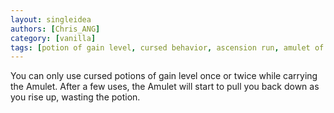 ```yaml
---
layout: singleidea
authors: [Chris_ANG]
category: [vanilla]
tags: [potion of gain level, cursed behavior, ascension run, amulet of yendor]
---
```

You can only use cursed potions of gain level once or twice while carrying the Amulet. After a few uses, the Amulet will start to pull you back down as you rise up, wasting the potion.
